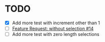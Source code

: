 # TODO
- [x] Add more test with increment other than 1
- [ ] [Feature Request: without selection #14](https://github.com/narsenico/vscode-progressive-increment/issues/14)
- [ ] Add more test with zero length selections